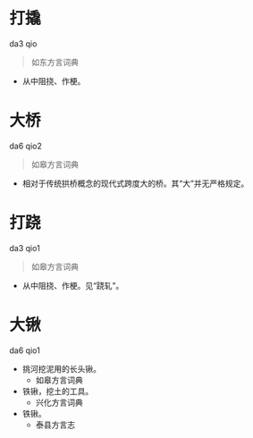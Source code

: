 # 打撬
da3 qio
> 如东方言词典
- 从中阻挠、作梗。

# 大桥
da6 qio2
> 如皋方言词典
- 相对于传统拱桥概念的现代式跨度大的桥。其“大”并无严格规定。



# 打跷
da3 qio1
> 如皋方言词典
- 从中阻挠、作梗。见“跷轧”。





# 大锹
da6 qio1
+ 挑河挖泥用的长头锹。
  * 如皋方言词典
+ 铁锹，挖土的工具。
  * 兴化方言词典
+ 铁锹。
  * 泰县方言志
